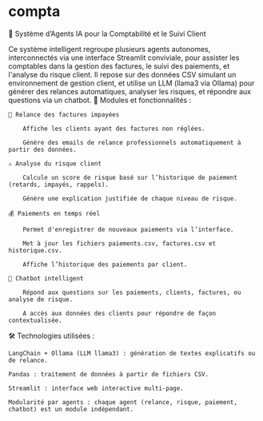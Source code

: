 # compta
🧾 Système d’Agents IA pour la Comptabilité et le Suivi Client

Ce système intelligent regroupe plusieurs agents autonomes, interconnectés via une interface Streamlit conviviale, pour assister les comptables dans la gestion des factures, le suivi des paiements, et l'analyse du risque client. Il repose sur des données CSV simulant un environnement de gestion client, et utilise un LLM (llama3 via Ollama) pour générer des relances automatiques, analyser les risques, et répondre aux questions via un chatbot.
🔧 Modules et fonctionnalités :

    💼 Relance des factures impayées

        Affiche les clients ayant des factures non réglées.

        Génère des emails de relance professionnels automatiquement à partir des données.

    ⚠️ Analyse du risque client

        Calcule un score de risque basé sur l’historique de paiement (retards, impayés, rappels).

        Génère une explication justifiée de chaque niveau de risque.

    💰 Paiements en temps réel

        Permet d'enregistrer de nouveaux paiements via l’interface.

        Met à jour les fichiers paiements.csv, factures.csv et historique.csv.

        Affiche l’historique des paiements par client.

    🤖 Chatbot intelligent

        Répond aux questions sur les paiements, clients, factures, ou analyse de risque.

        A accès aux données des clients pour répondre de façon contextualisée.

🛠️ Technologies utilisées :

    LangChain + Ollama (LLM llama3) : génération de textes explicatifs ou de relance.

    Pandas : traitement de données à partir de fichiers CSV.

    Streamlit : interface web interactive multi-page.

    Modularité par agents : chaque agent (relance, risque, paiement, chatbot) est un module indépendant.
